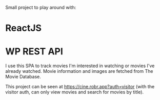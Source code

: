 Small project to play around with:
# ReactJS
# WP REST API

I use this SPA to track movies I'm interested in watching or movies I've already watched. Movie information and images are fetched from The Movie Database.

This project can be seen at https://cine.robr.app?auth=visitor (with the visitor auth, can only view movies and search for movies by title).